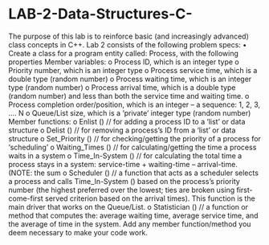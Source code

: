 # LAB-2-Data-Structures-C-
The purpose of this lab is to reinforce basic (and increasingly advanced) class concepts in C++. Lab 2 consists of the following problem specs: • Create a class for a program entity called: Process, with the following properties Member variables: o Process ID, which is an integer type o Priority number, which is an integer type o Process service time, which is a double type (random number) o Process waiting time, which is an integer type (random number) o Process arrival time, which is a double type (random number) and less than both the service time and waiting time. o Process completion order/position, which is an integer – a sequence: 1, 2, 3, …. N o Queue/List size, which is a ‘private’ integer type (random number) Member functions: o Enlist () // for adding a process ID to a ‘list’ or data structure o Delist () // for removing a process’s ID from a ‘list’ or data structure o Set_Priority () // for checking/getting the priority of a process for ‘scheduling’ o Waiting_Times () // for calculating/getting the time a process waits in a system o Time_In-System () // for calculating the total time a process stays in a system: service-time + waiting-time – arrival-time. (NOTE: the sum o Scheduler () // a function that acts as a scheduler selects a process and calls Time_In-System () based on the process’s priority number (the highest preferred over the lowest; ties are broken using first-come-first served criterion based on the arrival times). This function is the main driver that works on the Queue/List. o Statistician () // a function or method that computes the: average waiting time, average service time, and the average of time in the system. Add any member function/method you deem necessary to make your code work.
